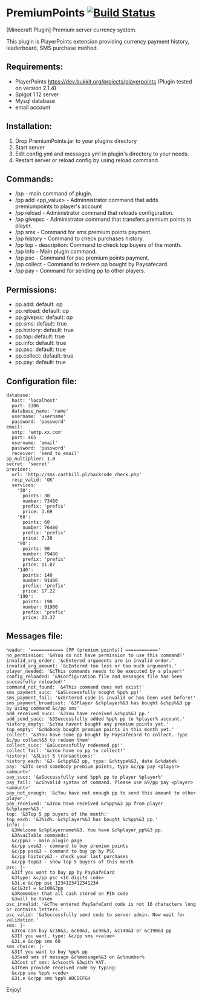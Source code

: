 # PremiumPoints  [![Build Status](https://travis-ci.org/grzegorzekkk/PremiumPoints.svg?branch=master)](https://travis-ci.org/grzegorzekkk/PremiumPoints)
[Minecraft Plugin] Premium server currency system.

This plugin is PlayerPoints extension providing currency payment history, leaderboard, SMS purchase method.

## Requirements:
* PlayerPoints https://dev.bukkit.org/projects/playerpoints
(Plugin tested on version 2.1.4)
* Spigot 1.12 server
* Mysql database
* email account

## Installation:
1. Drop PremiumPoints.jar to your plugins directory
2. Start server
3. Edit config.yml and messages.yml in plugin's directory to your needs.
4. Restart server or reload config by using reload command.

## Commands:
* /pp - main command of plugin.
* /pp add <player> <pp_value> <secret> - Adminnistrator command that adds premiumpoints to player's account
* /pp reload - Administrator command that reloads configuration.
* /pp givepsc - Administrator command that transfers premium points to player.
* /pp sms - Command for sms premium points payment.
* /pp history - Command to check purchases history.
* /pp top - description: Command to check top buyers of the month.
* /pp info - Main plugin command.
* /pp psc - Command for psc premium points payment.
* /pp collect - Command to redeem pp bought by Paysafecard.
* /pp pay - Command for sending pp to other players.

## Permissions:
  * pp.add:
    default: op
  * pp.reload:
    default: op
  * pp.givepsc:
    default: op
  * pp.sms:
    default: true
  * pp.history:
    default: true
  * pp.top:
    default: true
  * pp.info:
    default: true
  * pp.psc:
    default: true
  * pp.collect:
    default: true
  * pp.pay:
    default: true

## Configuration file:
```
database:
  host: 'localhost'
  port: 3306
  database_name: 'name'
  username: 'username'
  password: 'password'
email:
  smtp: 'smtp.xx.com'
  port: 465
  username: 'email'
  password: 'password'
  receiver: 'send_to_email'
pp_multiplier: 1.0
secret: 'secret'
provider:
  url: 'http://sms.cashbill.pl/backcode_check.php'
  resp_valid: 'OK'
  services:
    '30':
      points: 30
      number: 73480
      prefix: 'prefix'
      price: 3.69
    '60':
      points: 60
      number: 76480
      prefix: 'prefix'
      price: 7.38
    '90':
      points: 90
      number: 79480
      prefix: 'prefix'
      price: 11.07
    '140':
      points: 140
      number: 91400
      prefix: 'prefix'
      price: 17.22
    '190':
      points: 190
      number: 91900
      prefix: 'prefix'
      price: 23.37
```

## Messages file:
```
header: '============ [PP (premium points)] ============'
no_permission: '&4You do not have permission to use this command!'
invalid_arg_order: '&cEntered arguments are in invalid order.'
invalid_arg_amount: '&cEntered too less or too much arguments.'
player_needed: '&cThis commands needs to be executed by a player!'
config_reloaded: '&9Configuration file and messages file has been succesfully reloaded!'
command_not_found: '&4This command does not exist!'
sms_payment_succ: '&aSuccessfully bought %pp% pp!'
sms_payment_fail: '&cEntered code is invalid or has been used before!'
sms_payment_broadcast: '&3Player &c%player%&3 has bought &c%pp%&3 pp by using command &c/pp sms'
add_received_succ: '&3You have received &c%pp%&3 pp.'
add_send_succ: '&3Successfully added %pp% pp to %player% account.'
history_empty: '&cYou havent bought any premium points yet.'
top_empty: '&cNobody bought premium points in this month yet.'
collect: '&3You have some pp bought by Paysafecard to collect. Type &c/pp collect&3 to redeem them'
collect_succ: '&aSuccessfully redeemed pp!'
collect_fail: '&cYou have no pp to collect!'
history: '&3Last 5 transactions:'
history_each: '&3- &c%pp%&3 pp, type: &c%type%&3, date &c%date%'
pay: '&3To send somebody premium points, type &c/pp pay <player> <amount>'
pay_succ: '&aSuccessfully send %pp% pp to player %player%'
pay_fail: '&cInvalid syntax of command. Please use &9/pp pay <player> <amount>'
pay_not_enough: '&cYou have not enough pp to send this amount to other player.'
pay_received: '&3You have received &c%pp%&3 pp from player &c%player%&3.'
top: '&3Top 5 pp buyers of the month:'
top_each: '&3%id%. &c%player%&3 has bought &c%pp%&3 pp.'
info: |-
  &3Welcome &c%playername%&3. You have &c%player_pp%&3 pp.
  &3Available commands:
  &c/pp&3 - main plugin page
  &c/pp sms&3 - command to buy premium points
  &c/pp psc&3 - command to buy pp by PSC
  &c/pp history&3 - check your last purchases
  &c/pp top&3 - show top 5 buyers of this month
psc: |-
  &3If you want to buy pp by PaySafeCard
  &3type: &c/pp psc <16 digits code>
  &3i.e &c/pp psc 1234123412341234
  &c1&3zl = &c100&3pp
  &3Remember that all cash stored on PIN code
  &3will be taken
psc_invalid: '&cThe entered PaySafeCard code is not 16 characters long or contains letters.'
psc_valid: '&aSuccessfully send code to server admin. Now wait for validation.'
sms: |-
  &3You can buy &c30&3, &c60&3, &c90&3, &c140&3 or &c190&3 pp
  &3If you want, type: &c/pp sms <value>
  &3i.e &c/pp sms 60
sms_choice: |-
  &3If you want to buy %pp% pp
  &3Send sms of message &c%message%&3 on &c%number%
  &3Cost of sms: &c%cost% &3with VAT.
  &3Then provide received code by typing:
  &c/pp sms %pp% <code>
  &3i.e &c/pp sms %pp% ABCDEFGH

```

Enjoy!
